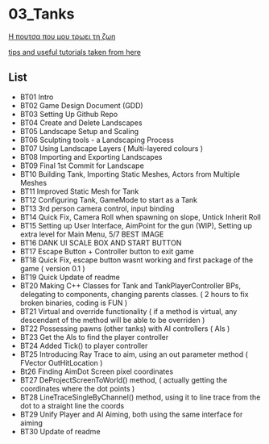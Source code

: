 ﻿# 03_Tanks
[Η πουτσα που μου τρωει τη ζωη](https://www.ceid.upatras.gr/el) 

[tips and useful tutorials taken from here](https://www.udemy.com/unrealcourse/learn/v4/overview)

## List
* BT01 Intro
* BT02 Game Design Document (GDD)
* BT03 Setting Up Github Repo
* BT04 Create and Delete Landscapes
* BT05 Landscape Setup and Scaling
* BT06 Sculpting tools - a Landscaping Process
* BT07 Using Landscape Layers ( Multi-layered colours )
* BT08 Importing and Exporting Landscapes
* BT09 Final 1st Commit for Landscape
* BT10 Building Tank, Importing Static Meshes, Actors from Multiple Meshes
* BT11 Improved Static Mesh for Tank
* BT12 Configuring Tank, GameMode to start as a Tank
* BT13 3rd person camera control, input binding
* BT14 Quick Fix, Camera Roll when spawning on slope, Untick Inherit Roll
* BT15 Setting up User Interface, AimPoint for the gun (WIP), Setting up extra level for Main Menu, 5/7 BEST IMAGE
* BT16 DANK UI SCALE BOX AND START BUTTON
* BT17 Escape Button + Controller button to exit game
* BT18 Quick Fix, escape button wasnt working and first package of the game ( version 0.1 )
* BT19 Quick Update of readme
* BT20 Making C++ Classes for Tank and TankPlayerController BPs, delegating to components, changing parents classes.  ( 2 hours to fix broken binaries, coding is FUN )
* BT21 Virtual and override functionality ( if a method is virtual, any descendant of the method will be able to be overriden )
* BT22 Possessing pawns (other tanks) with AI controllers ( AIs )
* BT23 Get the AIs to find the player controller
* BT24 Added Tick() to player controller
* BT25 Introducing Ray Trace to aim, using an out parameter method ( FVector OutHitLocation )
* Bt26 Finding AimDot Screen pixel coordinates
* BT27 DeProjectScreenToWorld() method, ( actually getting the coordinates where the dot points )
* BT28 LineTraceSingleByChannel() method, using it to line trace from the dot to a straight line the coords
* BT29 Unify Player and AI Aiming, both using the same interface for aiming
* BT30 Update of readme